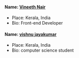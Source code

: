 #### Name: [Vineeth Nair](https://github.com/vineeth-nair)
- Place: Kerala, India
- Bio: Front-end Developer

#### Name: [vishnu jayakumar](https://github.com/vishnu-jrr)
- Place: Kerala, India
- Bio: computer science student
